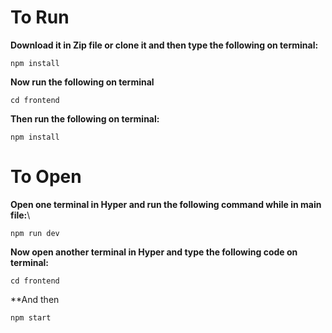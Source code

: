 # To Run

**Download it in Zip file or clone it and then type the following on terminal:**
```
npm install
```
**Now run the following on terminal**
```
cd frontend
```
**Then run the following on terminal:**
```
npm install
```

# To Open

**Open one terminal in Hyper and run the following command while in main file:**\
```
npm run dev
```
**Now open another terminal in Hyper and type the following code on terminal:**
```
cd frontend
```
**And then
```
npm start
```

